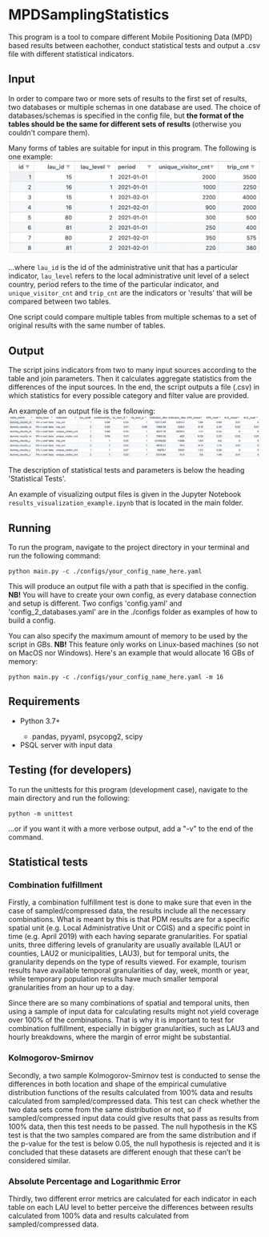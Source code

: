 # MPDSamplingStatistics
This program is a tool to compare different Mobile Positioning Data (MPD) based results between eachother, conduct statistical tests and output a .csv file with different statistical indicators.

## Input

In order to compare two or more sets of results to the first set of results, two databases or multiple schemas in one database are used. The choice of databases/schemas is specified in the config file, but <b>the format of the tables should be the same for different sets of results </b>(otherwise you couldn't compare them).

Many forms of tables are suitable for input in this program. The following is one example:
![An example of input results](./pictures/dummy_input_results.png)

...where `lau_id` is the id of the administrative unit that has a particular indicator, `lau_level` refers to the local administrative unit level of a select country, period refers to the time of the particular indicator, and `unique_visitor_cnt` and `trip_cnt` are the indicators or 'results' that will be compared between two tables.

One script could compare multiple tables from multiple schemas to a set of original results with the same number of tables.

## Output

The script joins indicators from two to many input sources according to the table and join parameters. Then it calculates aggregate statistics from the differences of the input sources. In the end, the script outputs a file (.csv) in which statistics for every possible category and filter value are provided. 

An example of an output file is the following:
![An example of output statistics](./pictures/dummy_output_statistics.png)

The description of statistical tests and parameters is below the heading 'Statistical Tests'.

An example of visualizing output files is given in the Jupyter Notebook `results_visualization_example.ipynb` that is located in the main folder.

## Running
To run the program, navigate to the project directory in your terminal and run the following command:

    python main.py -c ./configs/your_config_name_here.yaml

This will produce an output file with a path that is specified in the config. <b>NB!</b> You will have to create your own config, as every database connection and setup is different. Two configs 'config.yaml' and 'config_2_databases.yaml' are in the ./configs folder as examples of how to build a config.

You can also specify the maximum amount of memory to be used by the script in GBs. <b>NB!</b> This feature only works on Linux-based machines (so not on MacOS nor Windows). Here's an example that would allocate 16 GBs of memory:

    python main.py -c ./configs/your_config_name_here.yaml -m 16

## Requirements
<ul>
    <li>Python 3.7+</li>
    <ul>
        <li>pandas, pyyaml, psycopg2, scipy</li>
    </ul>
    <li>PSQL server with input data</li>
</ul>

## Testing (for developers)
To run the unittests for this program (development case), navigate to the main directory and run the following:
        
    python -m unittest

...or if you want it with a more verbose output, add a "-v" to the end of the command.

## Statistical tests

### Combination fulfillment
Firstly, a combination fulfillment test is done to make sure that even in the case of sampled/compressed data, the results include all the necessary combinations. What is meant by this is that PDM results are for a specific spatial unit (e.g. Local Administrative Unit or CGIS) and a specific point in time (e.g. April 2019) with each having separate granularities. For spatial units, three differing levels of granularity are usually available (LAU1 or counties, LAU2 or municipalities, LAU3), but for temporal units, the granularity depends on the type of results viewed. For example, tourism results have available temporal granularities of day, week, month or year, while temporary population results have much smaller temporal granularities from an hour up to a day. 

Since there are so many combinations of spatial and temporal units, then using a sample of input data for calculating results might not yield coverage over 100% of the combinations. That is why it is important to test for combination fulfillment, especially in bigger granularities, such as LAU3 and hourly breakdowns, where the margin of error might be substantial.

### Kolmogorov-Smirnov
Secondly, a two sample Kolmogorov-Smirnov test is conducted to sense the differences in both location and shape of the empirical cumulative distribution functions of the results calculated from 100% data and results calculated from sampled/compressed data. This test can check whether the two data sets come from the same distribution or not, so if sampled/compressed input data could give results that pass as results from 100% data, then this test needs to be passed. The null hypothesis in the KS test is that the two samples compared are from the same distribution and if the p-value for the test is below 0.05, the null hypothesis is rejected and it is concluded that these datasets are different enough that these can’t be considered similar.

### Absolute Percentage and Logarithmic Error
Thirdly, two different error metrics are calculated for each indicator in each table on each LAU level to better perceive the differences between results calculated from 100% data and results calculated from sampled/compressed data. 